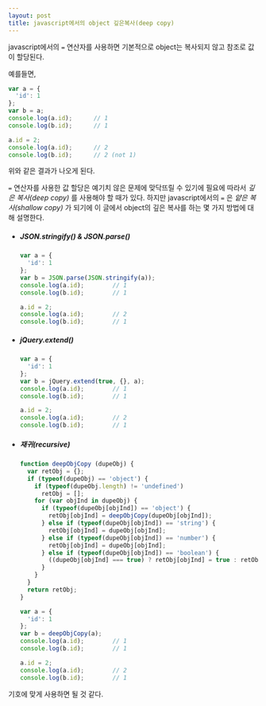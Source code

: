 ```yaml
---
layout: post
title: javascript에서의 object 깊은복사(deep copy)
---
```


javascript에서의 `=` 연산자를 사용하면 기본적으로 object는 복사되지 않고 참조로 값이 할당된다.

예를들면,

```javascript
var a = {
  'id': 1
};
var b = a;
console.log(a.id);		// 1
console.log(b.id);		// 1

a.id = 2;
console.log(a.id);		// 2
console.log(b.id);		// 2 (not 1)
```

위와 같은 결과가 나오게 된다.

`=` 연산자를 사용한 값 할당은 예기치 않은 문제에 맞닥뜨릴 수 있기에 필요에 따라서 _깊은 복사(deep copy)_ 를 사용해야 할 때가 있다. 하지만 javascript에서의 `=` 은 _얕은 복사(shallow copy)_ 가 되기에 이 글에서 object의 깊은 복사를 하는 몇 가지 방법에 대해 설명한다.

  

- ##### JSON.stringify() & JSON.parse()

  ```javascript
  var a = {
    'id': 1
  };
  var b = JSON.parse(JSON.stringify(a));
  console.log(a.id);		// 1
  console.log(b.id);		// 1

  a.id = 2;
  console.log(a.id);		// 2
  console.log(b.id);		// 1
  ```

- ##### jQuery.extend()

  ```javascript
  var a = {
    'id': 1
  };
  var b = jQuery.extend(true, {}, a);
  console.log(a.id);		// 1
  console.log(b.id);		// 1

  a.id = 2;
  console.log(a.id);		// 2
  console.log(b.id);		// 1
  ```

- ##### 재귀(recursive)

  ```javascript
  function deepObjCopy (dupeObj) {
    var retObj = {};
    if (typeof(dupeObj) == 'object') {
      if (typeof(dupeObj.length) != 'undefined')
        retObj = [];
      for (var objInd in dupeObj) {
        if (typeof(dupeObj[objInd]) == 'object') {
          retObj[objInd] = deepObjCopy(dupeObj[objInd]);
        } else if (typeof(dupeObj[objInd]) == 'string') {
          retObj[objInd] = dupeObj[objInd];
        } else if (typeof(dupeObj[objInd]) == 'number') {
          retObj[objInd] = dupeObj[objInd];
        } else if (typeof(dupeObj[objInd]) == 'boolean') {
          ((dupeObj[objInd] === true) ? retObj[objInd] = true : retObj[objInd] = false);
        }
      }
    }
    return retObj;
  }

  var a = {
    'id': 1
  };
  var b = deepObjCopy(a);
  console.log(a.id);		// 1
  console.log(b.id);		// 1

  a.id = 2;
  console.log(a.id);		// 2
  console.log(b.id);		// 1
  ```



기호에 맞게 사용하면 될 것 같다.